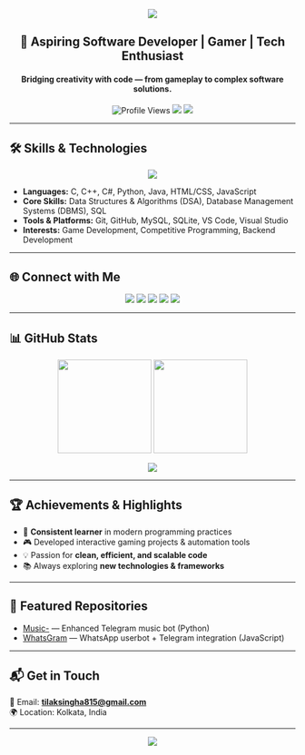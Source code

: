 <!-- HEADER / BANNER -->
<p align="center">
  <img src="https://capsule-render.vercel.app/api?type=waving&color=0:ff0000,100:000000&height=200&section=header&text=Tilak%20Singha&fontSize=50&fontColor=ffffff&animation=fadeIn" />
</p>

<!-- TAGLINE -->
<h2 align="center">🚀 Aspiring Software Developer | Gamer | Tech Enthusiast</h2>
<h4 align="center">Bridging creativity with code — from gameplay to complex software solutions.</h4>

<!-- BADGES -->
<p align="center">
  <img src="https://komarev.com/ghpvc/?username=tilaksingha&color=red" alt="Profile Views" />
  <img src="https://img.shields.io/badge/Focus-Software%20Development-red" />
  <img src="https://img.shields.io/badge/Open%20for%20Hire-Yes-green" />
</p>

---

## 🛠️ Skills & Technologies

<p align="center">
  <img src="https://skillicons.dev/icons?i=c,cpp,cs,html,css,js,python,java,mysql,sqlite,git,github&perline=6" />
</p>

- **Languages:** C, C++, C#, Python, Java, HTML/CSS, JavaScript  
- **Core Skills:** Data Structures & Algorithms (DSA), Database Management Systems (DBMS), SQL  
- **Tools & Platforms:** Git, GitHub, MySQL, SQLite, VS Code, Visual Studio  
- **Interests:** Game Development, Competitive Programming, Backend Development  

---

## 🌐 Connect with Me

<p align="center">
  <a href="https://www.youtube.com/@gabbarxcheat"><img src="https://img.shields.io/badge/YouTube-FF0000?style=for-the-badge&logo=youtube&logoColor=white"></a>
  <a href="https://twitter.com/singha_tilak"><img src="https://img.shields.io/badge/Twitter-000000?style=for-the-badge&logo=x&logoColor=white"></a>
  <a href="https://www.instagram.com/thetilaksingha"><img src="https://img.shields.io/badge/Instagram-E4405F?style=for-the-badge&logo=instagram&logoColor=white"></a>
  <a href="https://www.facebook.com/singhatilak"><img src="https://img.shields.io/badge/Facebook-1877F2?style=for-the-badge&logo=facebook&logoColor=white"></a>
  <a href="https://guns.lol/gabbarxcheat"><img src="https://img.shields.io/badge/Portfolio-000000?style=for-the-badge&logo=vercel&logoColor=white"></a>
</p>

---

## 📊 GitHub Stats

<p align="center">
  <img src="https://github-readme-stats.vercel.app/api?username=tilaksingha&show_icons=true&theme=radical" height="165"/>
  <img src="https://github-readme-streak-stats.herokuapp.com/?user=tilaksingha&theme=radical" height="165"/>
</p>

<p align="center">
  <img src="https://github-readme-stats.vercel.app/api/top-langs/?username=tilaksingha&layout=compact&theme=radical" />
</p>

---

## 🏆 Achievements & Highlights

- 🎯 **Consistent learner** in modern programming practices  
- 🎮 Developed interactive gaming projects & automation tools  
- 💡 Passion for **clean, efficient, and scalable code**  
- 📚 Always exploring **new technologies & frameworks**  

---

## 📂 Featured Repositories

<!--START_SECTION:repos-->
- [Music-](https://github.com/tilaksingha/Music-) — Enhanced Telegram music bot (Python)
- [WhatsGram](https://github.com/tilaksingha/WhatsGram) — WhatsApp userbot + Telegram integration (JavaScript)
<!--END_SECTION:repos-->

---

## 📬 Get in Touch

💌 Email: **tilaksingha815@gmail.com**  
🌍 Location: Kolkata, India  

---

<!-- FOOTER -->
<p align="center">
  <img src="https://capsule-render.vercel.app/api?type=waving&color=0:ff0000,100:000000&height=100&section=footer"/>
</p>
